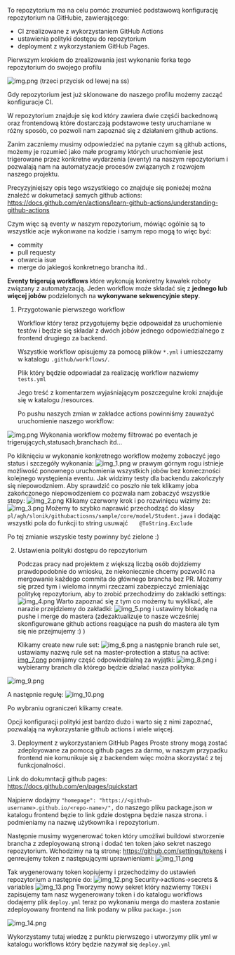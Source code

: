
To repozytorium ma na celu pomóc zrozumieć podstawową konfigurację repozytorium na GitHubie, zawierającego:
- CI zrealizowane z wykorzystaniem GitHub Actions
- ustawienia polityki dostępu do repozytorium
- deployment z wykorzystaniem GitHub Pages.

Pierwszym krokiem do zrealizowania jest wykonanie forka tego repozytorium do swojego profilu

![img.png](readme_images/fork_ss.png)
(trzeci przycisk od lewej na ss)

Gdy repozytorium jest już sklonowane do naszego profilu możemy zacząć konfiguracje CI.

W repozytorium znajduje się kod który zawiera dwie częśći backednową oraz frontendową które dostarczają podstawowe testy uruchamiane w różny sposób, co pozwoli nam zapoznać się z działaniem github actions.


Zanim zaczniemy musimy odpowiedzieć na pytanie czym są github actions, możemy je rozumieć jako małe programy których uruchomienie jest trigerowane przez konkretne wydarzenia (eventy) na naszym repozytorium i pozwalają nam na automatyzacje procesów związanych z rozwojem naszego projektu.

Precyzyjniejszy opis tego wszystkiego co znajduje się ponieżej można znaleźć w dokumetacji samych github actions:
https://docs.github.com/en/actions/learn-github-actions/understanding-github-actions

Czym więc są eventy w naszym repozytorium, mówiąc ogólnie są to wszystkie acje wykonwane na kodzie i samym repo mogą to więc być:
- commity
- pull requesty
- otwarcia isue
- merge do jakiegoś konkretnego brancha itd..

**Eventy trigerują workflows** które wykonują konkretny kawałek roboty związany z automatyzacją.
Jeden workflow może składać się z **jednego lub więcej jobów** podzielonych na **wykonywane sekwencyjnie stepy**.

1. Przygotowanie pierwszego workflow
    

    Workflow który teraz przygotujemy bęzie odpowaidał za uruchomienie testów
    i będzie się składał z dwóch jobów jednego odpowiedzialnego z frontend drugiego za backend.
    
    Wszystkie workflow opisujemy za pomocą plików `*.yml` i umieszczamy w katalogu
    `.github/workflows/`.

    Plik który będzie odpowiadał za realizację workflow nazwiemy `tests.yml`

    Jego treść z komentarzem wyjaśniającym poszczegulne kroki znajduje się w katalogu /resources.
   
    Po pushu naszych zmian w zakładce actions powinniśmy zauważyć uruchomienie naszego workflow:


![img.png](readme_images/img.png)
    Wykonania workflow możemy filtrować po eventach je trigerujących,statusach,branchach itd...

Po kliknięciu w wykonanie konkretnego workflow możemy zobaczyć jego status i szczegóły wykonania:
![img_1.png](readme_images/img_1.png)
w prawym górnym rogu istnieje możliwość ponownego uruchomienia wszystkich jobów bez konieczności kolejnego występienia eventu.
Jak widzimy testy dla backendu zakończyły się niepowodzniem. Aby sprawdzić co poszło nie tek klikamy joba zakończonego niepowodzeniem co pozwala nam zobaczyć wszystkie stepy:
![img_2.png](readme_images/img_2.png)
Klikamy czerwony krok i po rozwinięcu wizimy że:
![img_3.png](readme_images/img_3.png)
Możemy to szybko naprawić przechodząć do klasy `pl/agh/slonik/githubactiosns/sample/core/model/Student.java` i dodając wszystki pola do funkcji to string usuwajć `    @ToString.Exclude
`

Po tej zmianie wszyskie testy powinny być zielone :)

2. Ustawienia polityki dostępu do repozytorium

    Podczas pracy nad projektem z większą liczbą osób dojdziemy prawdopodobnie do wniosku, że niekoniecznie chcemy pozwolić na mergowanie każdego commita do głównego brancha bez PR.
    Możemy się przed tym i wieloma innymi rzeczami zabezpieczyć zmieniając politykę repozytorium, aby to zrobić przechodzimy do zakładki settings:
    ![img_4.png](readme_images/img_4.png)
    Warto zapoznać się z tym co możemy tu wyklikać, ale narazie przejdziemy do zakładki:
![img_5.png](readme_images/img_5.png)
    i ustawimy blokadę na pushe i merge do mastera (zdezaktualizuje to nasze wcześniej skonfigurowane github actions reagujące na push do mastera ale tym się nie przejmujemy :) )
    
    Klikamy create new rule set:
![img_6.png](readme_images/img_6.png)
    a następnie branch rule set, ustawiamy nazwę rule set na master-protection a status na active:
[img_7.png](readme_images/img_7.png)
pomijamy część odpowiedzialną za wyjątki:
![img_8.png](readme_images/img_8.png)
i wybieramy branch dla którego będzie działać nasza polityka:

![img_9.png](readme_images/img_9.png)

A następnie regułę:
![img_10.png](readme_images/img_10.png)

Po wybraniu ograniczeń klikamy create.

Opcji konfiguracji polityki jest bardzo dużo i warto się z nimi zapoznać, pozwalają na wykorzystanie github actions i wiele więcej.

3. Deployment z wykorzystaniem GitHub Pages
Proste strony mogą zostać zdeployowane za pomocą github pages za darmo, w naszym przypadku frontend nie komunikuje się z backendem więc można skorzystać z tej funkcjonalności.

Link do dokumntacji github pages:
https://docs.github.com/en/pages/quickstart

Najpierw dodajmy `"homepage": "https://<github-username>.github.io/<repo-name>/",` do naszego pliku package.json w katalogu frontend bęzie to link gdzie dostępna będzie nasza strona.
<github-username> i  <repo-name> podmieniamy na nazwę użytkownika i repozytorium.

Następnie musimy wygenerować token który umożliwi buildowi stworzenie brancha z zdeployowaną stroną i dodać ten token jako sekret naszego repozytorium.
Wchodzimy na tą stronę: https://github.com/settings/tokens
i genreujemy token z następującymi uprawnieniami:
![img_11.png](readme_images/img_11.png)

Tak wygenerowany token kopiujemy i przechodzimy do ustawień repozytorium a następnie do:
![img_12.png](readme_images/img_12.png)
Security->actions->secrets & variables
![img_13.png](readme_images/img_13.png)
Tworzymy nowy sekret który nazwiemy `TOKEN` i zapisujemy tam nasz wygenerowany token i do katalogu workflows dodajemy plik `deploy.yml`
teraz po wykonaniu merga do mastera zostanie zdeployowany frontend na link podany w pliku `package.json`

![img_14.png](readme_images/img_14.png)





Wykorzystamy tutaj wiedzę z punktu pierwszego i utworzymy plik yml w katalogu workflows który będzie nazywał się `deploy.yml`

    
    
    







